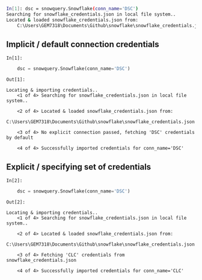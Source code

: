 


```bash
In[1]: dsc = snowquery.Snowflake(conn_name='DSC')
Searching for snowflake_credentials.json in local file system..
Located & loaded snowflake_credentials.json from:
	C:\Users\GEM7318\Documents\Github\snowflake\snowflake_credentials.json
```

## Implicit / default connection credentials

`In[1]:`
```python
    dsc = snowquery.Snowflake(conn_name='DSC')
```

`Out[1]:`
```console
Locating & importing credentials..
	<1 of 4> Searching for snowflake_credentials.json in local file system..

	<2 of 4> Located & loaded snowflake_credentials.json from:
		C:\Users\GEM7318\Documents\Github\snowflake\snowflake_credentials.json

	<3 of 4> No explicit connection passed, fetching 'DSC' credentials by default

	<4 of 4> Successfully imported credentials for conn_name='DSC'
```

## Explicit / specifying set of credentials

`In[2]:`
```python
    dsc = snowquery.Snowflake(conn_name='DSC')
```

`Out[2]:`
```console
Locating & importing credentials..
	<1 of 4> Searching for snowflake_credentials.json in local file system..

	<2 of 4> Located & loaded snowflake_credentials.json from:
		C:\Users\GEM7318\Documents\Github\snowflake\snowflake_credentials.json

	<3 of 4> Fetching 'CLC' credentials from snowflake_credentials.json

	<4 of 4> Successfully imported credentials for conn_name='CLC'
```